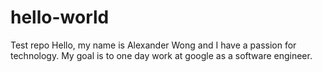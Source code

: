 # hello-world
Test repo
Hello, my name is Alexander Wong and I have a passion for technology. My goal is to one day work at google as a software engineer.
